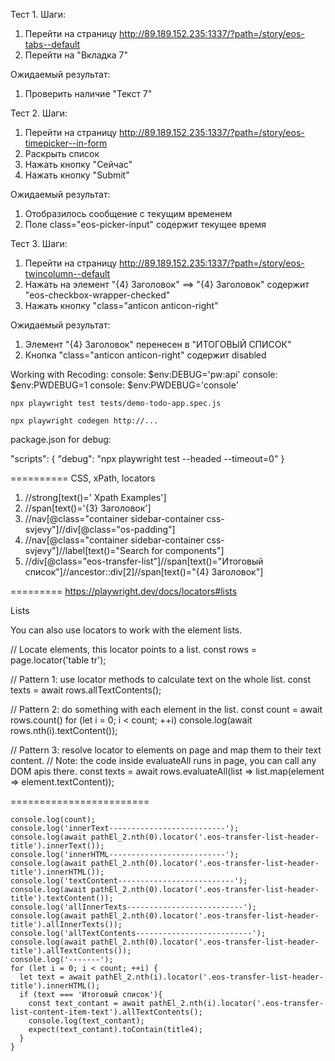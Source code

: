 
Тест 1.
Шаги:
1. Перейти на страницу http://89.189.152.235:1337/?path=/story/eos-tabs--default
2. Перейти на "Вкладка 7"

Ожидаемый результат:
1. Проверить наличие "Текст 7"

Тест 2.
Шаги:
1. Перейти на страницу http://89.189.152.235:1337/?path=/story/eos-timepicker--in-form
2. Раскрыть список
3. Нажать кнопку "Сейчас"
4. Нажать кнопку "Submit"

Ожидаемый результат:
1. Отобразилось сообщение с текущим временем
2. Поле class="eos-picker-input" содержит текущее время

Тест 3.
Шаги:
1. Перейти на страницу http://89.189.152.235:1337/?path=/story/eos-twincolumn--default
2. Нажать на элемент "{4} Заголовок" ==>  "{4} Заголовок" содержит "eos-checkbox-wrapper-checked"
3. Нажать кнопку "class="anticon anticon-right"

Ожидаемый результат:
1. Элемент "{4} Заголовок" перенесен в "ИТОГОВЫЙ СПИСОК"
2. Кнопка "class="anticon anticon-right" содержит disabled



Working with Recoding:
    console: $env:DEBUG='pw:api'
    console: $env:PWDEBUG=1
    console: $env:PWDEBUG='console'

    npx playwright test tests/demo-todo-app.spec.js

    npx playwright codegen http://...

package.json for debug:
      
  "scripts": {
    "debug": "npx playwright test --headed --timeout=0"
  }


==========
CSS, xPath, locators

1. //strong[text()=' Xpath Examples']
2. //span[text()='{3} Заголовок']
3.  //nav[@class="container sidebar-container css-svjevy"]//div[@class="os-padding"]
4.  //nav[@class="container sidebar-container css-svjevy"]//label[text()="Search for components"]
5. //div[@class="eos-transfer-list"]//span[text()="Итоговый список"]//ancestor::div[2]//span[text()="{4} Заголовок"]


=========
https://playwright.dev/docs/locators#lists

Lists 

You can also use locators to work with the element lists.

// Locate elements, this locator points to a list.
const rows = page.locator('table tr');

// Pattern 1: use locator methods to calculate text on the whole list.
const texts = await rows.allTextContents();

// Pattern 2: do something with each element in the list.
const count = await rows.count()
for (let i = 0; i < count; ++i)
  console.log(await rows.nth(i).textContent());

// Pattern 3: resolve locator to elements on page and map them to their text content.
// Note: the code inside evaluateAll runs in page, you can call any DOM apis there.
const texts = await rows.evaluateAll(list => list.map(element => element.textContent));


========================

    
    console.log(count);
    console.log('innerText--------------------------');
    console.log(await pathEl_2.nth(0).locator('.eos-transfer-list-header-title').innerText());
    console.log('innerHTML--------------------------');
    console.log(await pathEl_2.nth(0).locator('.eos-transfer-list-header-title').innerHTML());
    console.log('textContent--------------------------');
    console.log(await pathEl_2.nth(0).locator('.eos-transfer-list-header-title').textContent());
    console.log('allInnerTexts--------------------------');
    console.log(await pathEl_2.nth(0).locator('.eos-transfer-list-header-title').allInnerTexts());
    console.log('allTextContents--------------------------');
    console.log(await pathEl_2.nth(0).locator('.eos-transfer-list-header-title').allTextContents());
    console.log('-------');
    for (let i = 0; i < count; ++i) {
      let text = await pathEl_2.nth(i).locator('.eos-transfer-list-header-title').innerHTML();
      if (text === 'Итоговый список'){
        const text_contant = await pathEl_2.nth(i).locator('.eos-transfer-list-content-item-text').allTextContents();
        console.log(text_contant);
        expect(text_contant).toContain(title4);
      } 
    }